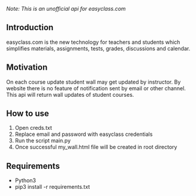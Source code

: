 <i>Note: This is an unofficial api for easyclass.com</i>

<h2>Introduction</h2>
easyclass.com is the new technology for teachers and students which simplifies materials, assignments, tests, grades, discussions and calendar.

<h2>Motivation</h2>
On each course update student wall may get updated by instructor. By website there is no feature of notification sent by email or other channel. This api will return wall updates of student courses.

<h2>How to use</h2>
<ol>
 <li>Open creds.txt</li>
 <li>Replace email and password with easyclass credentials</li>
 <li>Run the script main.py </li>
 <li>Once successful my_wall.html file will be created in root directory</li>
</ol>


<h2>Requirements</h2>
<ul>
<li>Python3</li>
<li>pip3 install -r requirements.txt</li>
 </ul>

